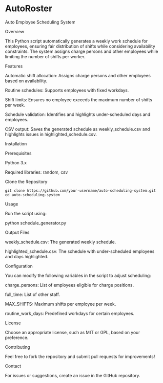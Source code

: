 # AutoRoster

Auto Employee Scheduling System

Overview

This Python script automatically generates a weekly work schedule for employees, ensuring fair distribution of shifts while considering availability constraints. The system assigns charge persons and other employees while limiting the number of shifts per worker.

Features

Automatic shift allocation: Assigns charge persons and other employees based on availability.

Routine schedules: Supports employees with fixed workdays.

Shift limits: Ensures no employee exceeds the maximum number of shifts per week.

Schedule validation: Identifies and highlights under-scheduled days and employees.

CSV output: Saves the generated schedule as weekly_schedule.csv and highlights issues in highlighted_schedule.csv.

Installation

Prerequisites

Python 3.x

Required libraries: random, csv

Clone the Repository

```
git clone https://github.com/your-username/auto-scheduling-system.git
cd auto-scheduling-system
```

Usage

Run the script using:

python schedule_generator.py

Output Files

weekly_schedule.csv: The generated weekly schedule.

highlighted_schedule.csv: The schedule with under-scheduled employees and days highlighted.

Configuration

You can modify the following variables in the script to adjust scheduling:

charge_persons: List of employees eligible for charge positions.

full_time: List of other staff.

MAX_SHIFTS: Maximum shifts per employee per week.

routine_work_days: Predefined workdays for certain employees.

License

Choose an appropriate license, such as MIT or GPL, based on your preference.

Contributing

Feel free to fork the repository and submit pull requests for improvements!

Contact

For issues or suggestions, create an issue in the GitHub repository.

